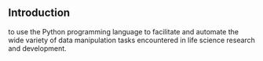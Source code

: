 ## Introduction
to use the Python programming language to facilitate and automate the wide variety of data manipulation tasks encountered in life science research and development.
